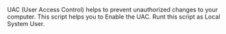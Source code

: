 UAC (User Access Control) helps to prevent unauthorized changes to your computer. This script helps you to Enable the UAC.
Runt this script as Local System User.